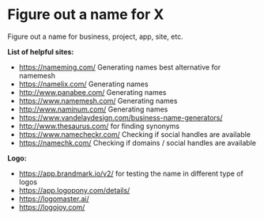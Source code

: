 # Figure out a name for X

Figure out a name for business, project, app, site, etc.

**List of helpful sites:**

* https://nameming.com/ Generating names best alternative for namemesh
* https://namelix.com/ Generating names
* http://www.panabee.com/ Generating names
* https://www.namemesh.com/ Generating names
* http://www.naminum.com/  Generating names
* https://www.vandelaydesign.com/business-name-generators/
* http://www.thesaurus.com/ for finding synonyms
* https://www.namecheckr.com/ Checking if social handles are available
* https://namechk.com/ Checking if domains / social handles are available

**Logo:**

* https://app.brandmark.io/v2/ for testing the name in different type of logos
* https://app.logopony.com/details/
* https://logomaster.ai/
* https://logojoy.com/


